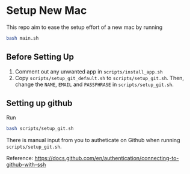# Setup New Mac

This repo aim to ease the setup effort of a new mac by running

~~~sh
bash main.sh
~~~


## Before Setting Up

1. Comment out any unwanted app in `scripts/install_app.sh`
2. Copy `scripts/setup_git_default.sh` to `scripts/setup_git.sh`. Then, change the `NAME`, `EMAIL` and `PASSPHRASE` in `scripts/setup_git.sh`.


## Setting up github

Run
~~~sh
bash scripts/setup_git.sh
~~~

There is manual input from you to autheticate on Github when running `scripts/setup_git.sh`.

Reference: https://docs.github.com/en/authentication/connecting-to-github-with-ssh
